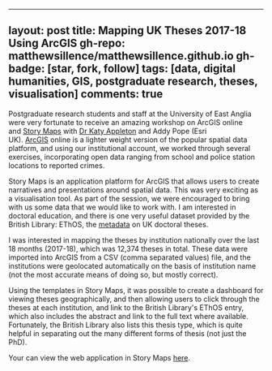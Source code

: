 
---
layout: post
title: Mapping UK Theses 2017-18 Using ArcGIS
gh-repo: matthewsillence/matthewsillence.github.io
gh-badge: [star, fork, follow]
tags: [data, digital humanities, GIS, postgraduate research, theses, visualisation]
comments: true
---
Postgraduate research students and staff at the University of East Anglia were very fortunate to receive an amazing workshop on ArcGIS online and [Story Maps](https://storymaps.arcgis.com/en/) with [Dr Katy Appleton](https://www.uea.ac.uk/environmental-sciences/people/profile/k-appleton) and Addy Pope (Esri UK). [ArcGIS](https://www.arcgis.com/home/index.html) online is a lighter weight version of the popular spatial data platform, and using our institutional account, we worked through several exercises, incorporating open data ranging from school and police station locations to reported crimes.  
  
Story Maps is an application platform for ArcGIS that allows users to create narratives and presentations around spatial data. This was very exciting as a visualisation tool. As part of the session, we were encouraged to bring with us some data that we would like to work with. I am interested in doctoral education, and there is one very useful dataset provided by the British Library: EThOS, the [metadata](https://data.bl.uk/ethos/ethos2.html) on UK doctoral theses.  
  
I was interested in mapping the theses by institution nationally over the last 18 months (2017-18), which was 12,374 theses in total. These data were imported into ArcGIS from a CSV (comma separated values) file, and the institutions were geolocated automatically on the basis of institution name (not the most accurate means of doing so, but mostly correct).  
  
Using the templates in Story Maps, it was possible to create a dashboard for viewing theses geographically, and then allowing users to click through the theses at each institution, and link to the British Library's EThOS entry, which also includes the abstract and link to the full text where available. Fortunately, the British Library also lists this thesis type, which is quite helpful in separating out the many different forms of thesis (not just the PhD).  
  
Your can view the web application in Story Maps [here](http://uea.maps.arcgis.com/apps/webappviewer/index.html?id=231e09b4181b4a72a5853638232ec547).